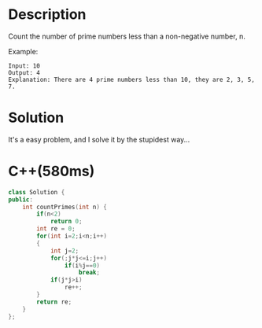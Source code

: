 # Description
Count the number of prime numbers less than a non-negative number, n.

Example:
```
Input: 10
Output: 4
Explanation: There are 4 prime numbers less than 10, they are 2, 3, 5, 7.
```
# Solution
It's a easy problem, and I solve it by the stupidest way...
# C++(580ms)
```c++
class Solution {
public:
    int countPrimes(int n) {
        if(n<2)
            return 0;
        int re = 0;
        for(int i=2;i<n;i++)
        {
            int j=2;
            for(;j*j<=i;j++)
                if(i%j==0)
                    break;
            if(j*j>i)
                re++;
        }
        return re;
    }
};
```
